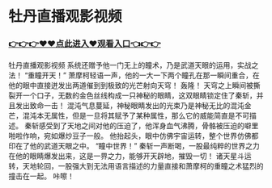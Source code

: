 # 牡丹直播观影视频

### <a href="https://github.com/xinfue/dunp/issues/2">👉👉👉♥♥点此进入♥观看入口👈👉👉</a>

牡丹直播观影视频
系统还赠予他一门无上的瞳术，乃是武道天眼的运用，实战之法！
    “重瞳开天！”
    萧摩柯轻语一声，他的一大一下两个瞳孔在那一瞬间重合，在他的眼中直接迸发出两道催到到极致的光芒射向天穹！
    轰隆！
    天穹之上瞬间被撕裂开一个口子，无数的金色丝线构成一只神秘的眼睛，这双眼睛锁定住了秦斩，并且发出致命一击！
    混沌气息蔓延，神秘眼睛发出的光束乃是神秘无比的混沌金芒，混沌本无属性，但是一旦将其赋予了某种属性，那么它的威能简直是不可描述。
    秦斩感受到了天地之间对他的压迫了，他浑身血气沸腾，骨骼被压迫的噼里啪啦作响，宛如爆炒豆子一般。
    他抬起头，眼中仿佛宇宙运转，整个世界仿佛都印在了他的武道天眼之中。
    “瞳中世界！”
    秦斩一声断喝，一股最纯粹的世界之力在他的眼睛爆发出来，这是一界之力，能够开天辟地，摧毁一切！
    诸天星斗运转，天地轮回，一股强大到无法用语言描述的力量直接和萧摩柯的重瞳之术猛烈的撞击在一起。
    咔嚓！
